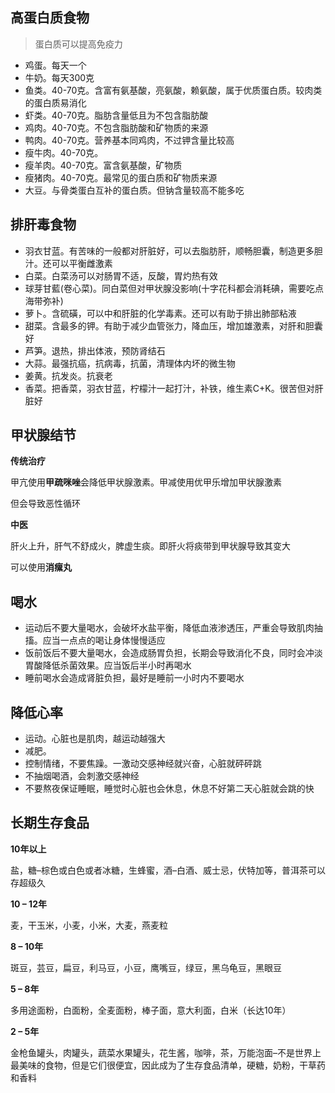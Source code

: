 ## 高蛋白质食物

> 蛋白质可以提高免疫力

- 鸡蛋。每天一个
- 牛奶。每天300克
- 鱼类。40-70克。含富有氨基酸，亮氨酸，赖氨酸，属于优质蛋白质。较肉类的蛋白质易消化
- 虾类。40-70克。脂肪含量低且为不包含脂肪酸
- 鸡肉。40-70克。不包含脂肪酸和矿物质的来源
- 鸭肉。40-70克。营养基本同鸡肉，不过钾含量比较高
- 瘦牛肉。40-70克。
- 瘦羊肉。40-70克。富含氨基酸，矿物质
- 瘦猪肉。40-70克。最常见的蛋白质和矿物质来源
- 大豆。与骨类蛋白互补的蛋白质。但钠含量较高不能多吃



## 排肝毒食物

- 羽衣甘蓝。有苦味的一般都对肝脏好，可以去脂肪肝，顺畅胆囊，制造更多胆汁。还可以平衡雌激素
- 白菜。白菜汤可以对肠胃不适，反酸，胃灼热有效
- 球芽甘藍(卷心菜)。同白菜但对甲状腺没影响(十字花科都会消耗碘，需要吃点海带弥补)
- 萝卜。含硫磺，可以中和肝脏的化学毒素。还可以有助于排出肺部粘液
- 甜菜。含最多的钾。有助于减少血管张力，降血压，增加雄激素，对肝和胆囊好
- 芦笋。退热，排出体液，预防肾结石
- 大蒜。最强抗癌，抗病毒，抗菌，清理体内坏的微生物
- 姜黄。抗发炎。抗衰老
- 香菜。把香菜，羽衣甘蓝，柠檬汁一起打汁，补铁，维生素C+K。很苦但对肝脏好



## 甲状腺结节

**传统治疗**

甲亢使用**甲疏咪唑**会降低甲状腺激素。甲减使用优甲乐增加甲状腺激素

但会导致恶性循环

**中医**

肝火上升，肝气不舒成火，脾虚生痰。即肝火将痰带到甲状腺导致其变大

可以使用**消瘰丸**



## 喝水

- 运动后不要大量喝水，会破坏水盐平衡，降低血液渗透压，严重会导致肌肉抽搐。应当一点点的喝让身体慢慢适应
- 饭前饭后不要大量喝水，会造成肠胃负担，长期会导致消化不良，同时会冲淡胃酸降低杀菌效果。应当饭后半小时再喝水
- 睡前喝水会造成肾脏负担，最好是睡前一小时内不要喝水



## 降低心率

- 运动。心脏也是肌肉，越运动越强大
- 减肥。
- 控制情绪，不要焦躁。一激动交感神经就兴奋，心脏就砰砰跳
- 不抽烟喝酒，会刺激交感神经
- 不要熬夜保证睡眠，睡觉时心脏也会休息，休息不好第二天心脏就会跳的快



## **长期生存食品**

**10年以上**

盐，糖–棕色或白色或者冰糖，生蜂蜜，酒–白酒、威士忌，伏特加等，普洱茶可以存超级久

**10 – 12年**

麦，干玉米，小麦，小米，大麦，燕麦粒

**8 – 10年**

斑豆，芸豆，扁豆，利马豆，小豆，鹰嘴豆，绿豆，黑乌龟豆，黑眼豆

**5 – 8年**

多用途面粉，白面粉，全麦面粉，棒子面，意大利面，白米（长达10年）

**2 – 5年**

金枪鱼罐头，肉罐头，蔬菜水果罐头，花生酱，咖啡，茶，万能泡面–不是世界上最美味的食物，但是它们很便宜，因此成为了生存食品清单，硬糖，奶粉，干草药和香料
